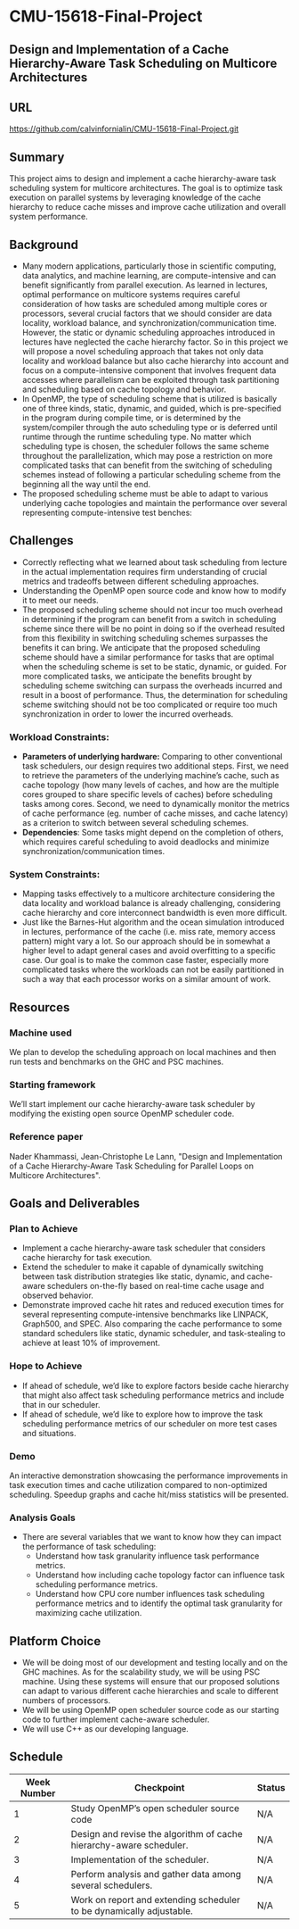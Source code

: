# CMU-15618-Final-Project
## Design and Implementation of a Cache Hierarchy-Aware Task Scheduling on Multicore Architectures
## URL
https://github.com/calvinfornialin/CMU-15618-Final-Project.git

## Summary

This project aims to design and implement a cache hierarchy-aware task scheduling system for multicore architectures. The goal is to optimize task execution on parallel systems by leveraging knowledge of the cache hierarchy to reduce cache misses and improve cache utilization and overall system performance.

## Background
- Many modern applications, particularly those in scientific computing, data analytics, and machine learning, are compute-intensive and can benefit significantly from parallel execution. As learned in lectures, optimal performance on multicore systems requires careful consideration of how tasks are scheduled among multiple cores or processors, several crucial factors that we should consider are data locality, workload balance, and synchronization/communication time. However, the static or dynamic scheduling approaches introduced in lectures have neglected the cache hierarchy factor. So in this project we will propose a novel scheduling approach that takes not only data locality and workload balance but also cache hierarchy into account and focus on a compute-intensive component that involves frequent data accesses where parallelism can be exploited through task partitioning and scheduling based on cache topology and behavior.
- In OpenMP, the type of scheduling scheme that is utilized is basically one of three kinds, static, dynamic, and guided, which is pre-specified in the program during compile time, or is determined by the system/compiler through the auto scheduling type or is deferred until runtime through the runtime scheduling type. No matter which scheduling type is chosen, the scheduler follows the same scheme throughout the parallelization, which may pose a restriction on more complicated tasks that can benefit from the switching of scheduling schemes instead of following a particular scheduling scheme from the beginning all the way until the end.
- The proposed scheduling scheme must be able to adapt to various underlying cache topologies and maintain the performance over several representing compute-intensive test benches:

## Challenges
- Correctly reflecting what we learned about task scheduling from lecture in the actual implementation requires firm understanding of crucial metrics and tradeoffs between different scheduling approaches.
- Understanding the OpenMP open source code and know how to modify it to meet our needs.
- The proposed scheduling scheme should not incur too much overhead in determining if the program can benefit from a switch in scheduling scheme since there will be no point in doing so if the overhead resulted from this flexibility in switching scheduling schemes surpasses the benefits it can bring. We anticipate that the proposed scheduling scheme should have a similar performance for tasks that are optimal when the scheduling scheme is set to be static, dynamic, or guided. For more complicated tasks, we anticipate the benefits brought by scheduling scheme switching can surpass the overheads incurred and result in a boost of performance. Thus, the determination for scheduling scheme switching should not be too complicated or require too much synchronization in order to lower the incurred overheads.
### Workload Constraints:
- **Parameters of underlying hardware:** Comparing to other conventional task schedulers, our design requires two additional steps. First, we need to retrieve the parameters of the underlying machine’s cache, such as cache topology (how many levels of caches, and how are the multiple cores grouped to share specific levels of caches) before scheduling tasks among cores. Second, we need to dynamically monitor the metrics of cache performance (eg. number of cache misses, and cache latency) as a criterion to switch between several scheduling schemes.
- **Dependencies**: Some tasks might depend on the completion of others, which requires careful scheduling to avoid deadlocks and minimize synchronization/communication times.
### System Constraints:
- Mapping tasks effectively to a multicore architecture considering the data locality and workload balance is already challenging, considering cache hierarchy and core interconnect bandwidth is even more difficult.
- Just like the Barnes-Hut algorithm and the ocean simulation introduced in lectures, performance of the cache (i.e. miss rate, memory access pattern) might vary a lot. So our approach should be in somewhat a higher level to adapt general cases and avoid overfitting to a specific case. Our goal is to make the common case faster, especially more complicated tasks where the workloads can not be easily partitioned in such a way that each processor works on a similar amount of work.

## Resources
### Machine used
We plan to develop the scheduling approach on local machines and then run tests and benchmarks on the GHC and PSC machines.
### Starting framework
We’ll start implement our cache hierarchy-aware task scheduler by modifying the existing open source OpenMP scheduler code.
### Reference paper
Nader Khammassi, Jean-Christophe Le Lann, "Design and Implementation of a Cache Hierarchy-Aware Task Scheduling for Parallel Loops on Multicore Architectures".

## Goals and Deliverables
### Plan to Achieve
- Implement a cache hierarchy-aware task scheduler that considers cache hierarchy for task execution.
- Extend the scheduler to make it capable of dynamically switching between task distribution strategies like static, dynamic, and cache-aware schedulers on-the-fly based on real-time cache usage and observed behavior.
- Demonstrate improved cache hit rates and reduced execution times for several representing compute-intensive benchmarks like LINPACK, Graph500, and SPEC. Also comparing the cache performance to some standard schedulers like static, dynamic scheduler, and task-stealing to achieve at least 10% of improvement.
### Hope to Achieve
- If ahead of schedule, we’d like to explore factors beside cache hierarchy that might also affect task scheduling performance metrics and include that in our scheduler.
- If ahead of schedule, we’d like to explore how to improve the task scheduling performance metrics of our scheduler on more test cases and situations.

### Demo
An interactive demonstration showcasing the performance improvements in task execution times and cache utilization compared to non-optimized scheduling. Speedup graphs and cache hit/miss statistics will be presented.

### Analysis Goals
- There are several variables that we want to know how they can impact the performance of task scheduling:
    - Understand how task granularity influence task performance metrics.
    - Understand how including cache topology factor can influence task scheduling performance metrics.
    - Understand how CPU core number influences task scheduling performance metrics and to identify the optimal task granularity for maximizing cache utilization.

## Platform Choice
- We will be doing most of our development and testing locally and on the GHC machines. As for the scalability study, we will be using PSC machine. Using these systems will ensure that our proposed solutions can adapt to various different cache hierarchies and scale to different numbers of processors.
- We will be using OpenMP open scheduler source code as our starting code to further implement cache-aware scheduler.
- We will use C++ as our developing language.

## Schedule
| Week Number | Checkpoint | Status |
|----------|----------|----------|
| 1 | Study OpenMP’s open scheduler source code | N/A |
| 2 | Design and revise the algorithm of cache hierarchy-aware scheduler. | N/A |
| 3 | Implementation of the scheduler. | N/A |
| 4 | Perform analysis and gather data among several schedulers. | N/A |
| 5 | Work on report and extending scheduler to be dynamically adjustable. | N/A |
